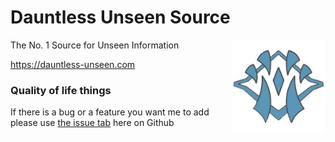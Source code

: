 # Dauntless Unseen Source
<img src="/assets/images/favicon.png" width="150px" align ="right">

The No. 1 Source for Unseen Information

https://dauntless-unseen.com

### Quality of life things
If there is a bug or a feature you want me to add please use <a href="https://github.com/ItzMrBlox/DauntlessUnseenTranslator/issues">the issue tab</a> here on Github
